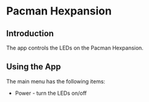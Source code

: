 # Pacman Hexpansion

## Introduction
The app controls the LEDs on the Pacman Hexpansion.

## Using the App
The main menu has the following items:

* Power - turn the LEDs on/off